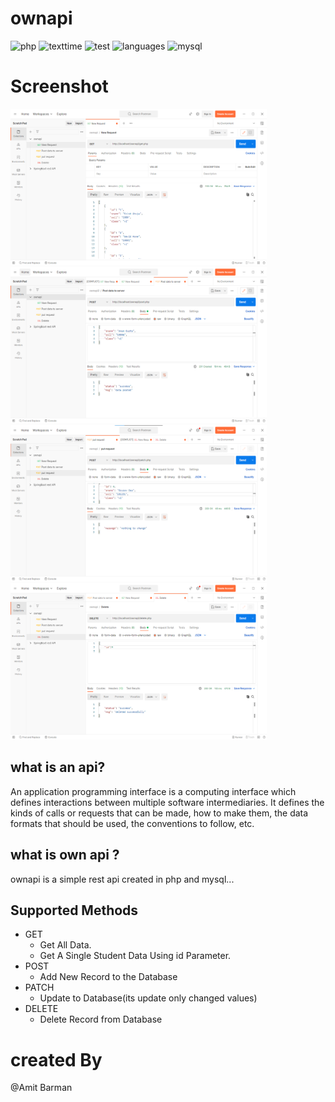 # ownapi

![php](https://img.shields.io/badge/php-%3E%3D%207.1-brightgreen) ![texttime](https://img.shields.io/badge/test%20execution%20time-2-blue) ![test](https://img.shields.io/badge/Test-passed-red) ![languages](https://img.shields.io/badge/languages-3-blue) ![mysql](https://img.shields.io/badge/mysql-8.0-yellow)

# Screenshot

<p float="left">
	<img src="screenshots\get.png" height="250" width="410" />
	<img src="screenshots\post.png" height="250" width="410" />
	<img src="screenshots\patch.png" height="250" width="410" />
	<img src="screenshots\delete.png" height="250" width="410" />
</p>

## what is an api?

An application programming interface is a computing interface which defines interactions between multiple software intermediaries. It defines the kinds of calls or requests that can be made, how to make them, the data formats that should be used, the conventions to follow, etc.

## what is own api ?

ownapi is a simple rest api created in php and mysql...

## Supported Methods

* GET
	- Get All Data.
	- Get A Single Student Data Using id Parameter.
* POST
	- Add New Record to the Database
* PATCH
	- Update to Database(its update only changed values)
* DELETE
	- Delete Record from Database

# created By

@Amit Barman